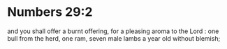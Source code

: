 # Numbers 29:2

and you shall offer a burnt offering, for a pleasing aroma to the Lord : one bull from the herd, one ram, seven male lambs a year old without blemish;
